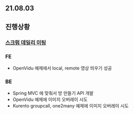 ## 21.08.03
## 진행상황
### [스크럼 데일리 미팅](https://www.notion.so/4-2-b1b1eaa8178049f28f9ffc76ab9c343f)

### FE 
* OpenVidu 예제에서 local, remote 영상 띄우기 성공
   
### BE
* Spring MVC 에 맞춰서 방 만들기 API 개발
* OpenVidu 예제에 이미지 오버레이 시도
* Kurento groupcall, one2many 예제에 이미지 오버레이 시도
